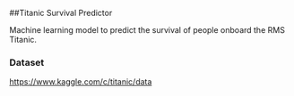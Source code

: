 ##Titanic Survival Predictor

Machine learning model to predict the survival of people onboard the RMS Titanic.

### Dataset
https://www.kaggle.com/c/titanic/data
